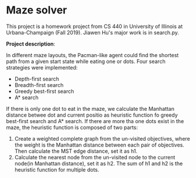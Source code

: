 # Maze solver

This project is a homework project from CS 440 in University of Illinois at Urbana-Champaign (Fall 2019). 
Jiawen Hu's major work is in search.py. 

**Project description**:

In different maze layouts, the Pacman-like agent could find the shortest path from a given start state while eating one or dots. Four search strategies were implemented:
- Depth-first search
- Breadth-first search
- Greedy best-first search
- A* search

If there is only one dot to eat in the maze, we calculate the Manhattan distance betwee dot and current positio as heuristic function fo greedy best-first search and A* search. 
If there are more tha one dots exist in the maze, the heuristic function is composed of two parts:
1. Create a weighted complete graph from the un-visited objectives, where the weight is the Manhattan distance between each pair of objectives. Then calculate the MST edge distance, set it as h1.
2. Calculate the nearest node from the un-visited node to the current node(in Manhattan distance), set it as h2.
The sum of h1 and h2 is the heuristic function for multiple dots.
